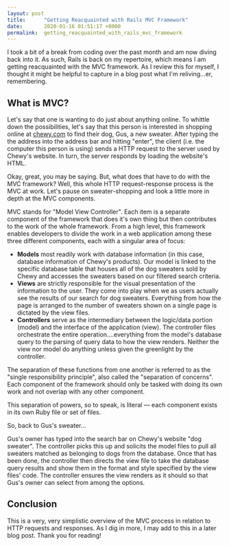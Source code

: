 ```yaml
---
layout: post
title:      "Getting Reacquainted with Rails MVC Framework"
date:       2020-01-16 01:51:17 +0000
permalink:  getting_reacquainted_with_rails_mvc_framework
---
```



I took a bit of a break from coding over the past month and am now diving back into it. As such, Rails is back on my repertoire, which means I am getting reacquainted with the MVC framework. As I review this for myself, I thought it might be helpful to capture in a blog post what I'm reliving...er, remembering.

## What is MVC?

Let's say that one is wanting to do just about anything online. To whittle down the possibilities, let's say that this person is interested in shopping online at [chewy.com](http://chewy.com) to find their dog, Gus, a new sweater. After typing the the address into the address bar and hitting "enter", the client (i.e. the computer this person is using) sends a HTTP request to the server used by Chewy's website. In turn, the server responds by loading the website's HTML.

Okay, great, you may be saying. But, what does that have to do with the MVC framework? Well, this whole HTTP request-response process is the MVC at work. Let's pause on sweater-shopping and look a little more in depth at the MVC components. 

MVC stands for "Model View Controller". Each item is a separate component of the framework that does it's own thing but then contributes to the work of the whole framework. From a high level, this framework enables developers to divide the work in a web application among these three different components, each with a singular area of focus: 

- **Models** most readily work with database information (in this case, database information of Chewy's products). Our model is linked to the specific database table that houses all of the dog sweaters sold by Chewy and accesses the sweaters based on our filtered search criteria.
- **Views** are strictly responsible for the visual presentation of the information to the user. They come into play when we as users actually see the results of our search for dog sweaters. Everything from how the page is arranged to the number of sweaters shown on a single page is dictated by the view files.
- **Controllers** serve as the intermediary between the logic/data portion (model) and the interface of the application (view). The controller files orchestrate the entire operation....everything from the model's database query to the parsing of query data to how the view renders. Neither the view nor model do anything unless given the greenlight by the controller.

The separation of these functions from one another is referred to as the "single responsibility principle", also called the "separation of concerns". Each component of the framework should only be tasked with doing its own work and not overlap with any other component.

This separation of powers, so to speak, is literal –– each component exists in its own Ruby file or set of files. 

So, back to Gus's sweater...

Gus's owner has typed into the search bar on Chewy's website "dog sweater". The controller picks this up and solicits the model files to pull all sweaters matched as belonging to dogs from the database. Once that has been done, the controller then directs the view file to take the database query results and show them in the format and style specified by the view files' code. The controller ensures the view renders as it should so that Gus's owner can select from among the options.

## Conclusion
This is a very, very simplistic overview of the MVC process in relation to HTTP requests and responses. As I dig in more, I may add to this in a later blog post. Thank you for reading!






